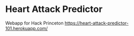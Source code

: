 # Heart Attack Predictor
 Webapp for Hack Princeton
https://heart-attack-predictor-101.herokuapp.com/
